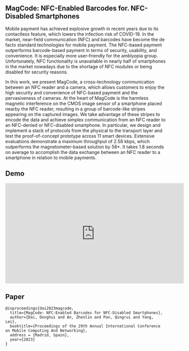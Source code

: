 ## MagCode: NFC-Enabled Barcodes for. NFC-Disabled Smartphones

Mobile payment has achieved explosive growth in recent years due to its contactless feature, which lowers the infection risk of COVID-19. In the market, near-field communication (NFC) and barcodes have become the de facto standard technologies for mobile payment. The NFC-based payment outperforms barcode-based payment in terms of security, usability, and convenience. It is especially more user-friendly for the amblyopia group. Unfortunately,  NFC functionality is unavailable in nearly half of smartphones in the market nowadays due to the shortage of NFC modules or being disabled for security reasons. 

In this work, we present MagCode, a cross-technology communication between an NFC reader and a camera, which allows customers to enjoy the high security and convenience of NFC-based payment and the pervasiveness of cameras. At the heart of MagCode is the harmless magnetic interference on the CMOS image sensor of a smartphone placed nearby the NFC reader, resulting in a group of barcode-like stripes appearing on the captured images. We take advantage of these stripes to encode the data and achieve simplex communication from an NFC reader to an NFC-denied or NFC-disabled smartphone. In particular, we design and implement a stack of protocols from the physical to the transport layer and test the proof-of-concept prototype across 11 smart devices. Extensive evaluations demonstrate a maximum throughput of 2.58 kbps, which outperforms the magnetometer-based solution by $58\times$. It takes 1.8 seconds on average to accomplish the data exchange between an NFC reader to a smartphone in relation to mobile payments.

## Demo

<iframe width="560" height="315" src="https://www.youtube.com/embed/4V5sG44i0hM" title="YouTube video player" frameborder="0" allow="accelerometer; autoplay; clipboard-write; encrypted-media; gyroscope; picture-in-picture; web-share" allowfullscreen></iframe>


## Paper
    
    @inproceedings{dai2023magcode,
      title={MagCode: NFC-Enabled Barcodes for NFC-Disabled Smartphones},
      author={Dai, Donghui and An, Zhenlin and Pan, Qingrui and Yang, Lei},
      booktitle={Proceedings of the 29th Annual International Conference on Mobile Computing And Networking},
      address = {Madrid, Spain},
      year={2023}
    }
    
   

